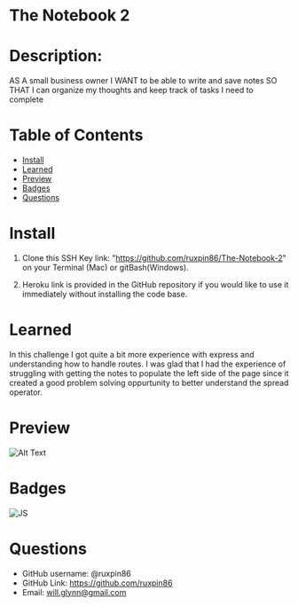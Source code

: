 # The Notebook 2

# Description:

AS A small business owner
I WANT to be able to write and save notes
SO THAT I can organize my thoughts and keep track of tasks I need to complete

# Table of Contents

- [Install](#install)
- [Learned](#learned)
- [Preview](#preview)
- [Badges](#badges)
- [Questions](#questions)

# Install

1. Clone this SSH Key link: "https://github.com/ruxpin86/The-Notebook-2" on your Terminal (Mac) or gitBash(Windows).

2. Heroku link is provided in the GitHub repository if you would like to use it immediately without installing the code base.

# Learned

In this challenge I got quite a bit more experience with express and understanding how to handle routes. I was glad that I had the experience of struggling with getting the notes to populate the left side of the page since it created a good problem solving oppurtunity to better understand the spread operator.

# Preview

![Alt Text](./Assets/notebook-demo.gif)

# Badges

![JS](https://img.shields.io/badge/JavaScript-100%25-yellow)

# Questions

- GitHub username: @ruxpin86
- GitHub Link: https://github.com/ruxpin86
- Email: will.glynn@gmail.com
